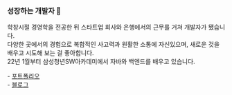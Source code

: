 ### 성장하는 개발자 🌱
학창시절 경영학을 전공한 뒤 스타트업 회사와 은행에서의 근무를 거쳐 개발자가 됐습니다.  
다양한 곳에서의 경험으로 복합적인 사고력과 원활한 소통에 자신있으며, 새로운 것을 배우고 시도해 보는 걸 좋아합니다.  
22년 1월부터 삼성청년SW아카데미에서 자바와 백엔드를 배우고 있습니다.  

<div> - <a href= "https://qwerty1434.notion.site/_-d62951ca67774847a9c2973c80f36b06">포트폴리오</a></div>
<div> - <a href= "https://velog.io/@qwerty1434/series">블로그</a></div>

<!--
**qwerty1434/qwerty1434** is a ✨ _special_ ✨ repository because its `README.md` (this file) appears on your GitHub profile.

Here are some ideas to get you started:

- 🔭 I’m currently working on ...
- 🌱 I’m currently learning ...
- 👯 I’m looking to collaborate on ...
- 🤔 I’m looking for help with ...
- 💬 Ask me about ...
- 📫 How to reach me: ...
- 😄 Pronouns: ...
- ⚡ Fun fact: ...
-->


